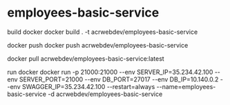 # employees-basic-service

build docker
docker build . -t acrwebdev/employees-basic-service

docker push
docker push acrwebdev/employees-basic-service

docker pull acrwebdev/employees-basic-service:latest

run docker
docker run -p 21000:21000 --env SERVER_IP=35.234.42.100 --env SERVER_PORT=21000 --env DB_PORT=27017 --env DB_IP=10.140.0.2 --env SWAGGER_IP=35.234.42.100 --restart=always --name=employees-basic-service -d acrwebdev/employees-basic-service
